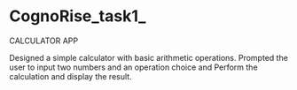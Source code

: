 # CognoRise_task1_

CALCULATOR APP

Designed a simple calculator with basic arithmetic operations.
Prompted the user to input two numbers and an operation choice and
Perform the calculation and display the result.

